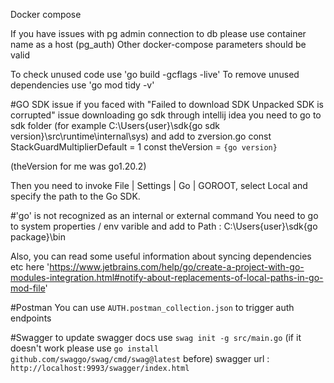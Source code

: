Docker compose

If you have issues with pg admin connection to db please use container name as a host (pg_auth) 
Other docker-compose parameters should be valid

To check unused code use 'go build -gcflags -live'
To remove unused dependencies use 'go mod tidy -v'


#GO SDK issue
if you faced with "Failed to download SDK Unpacked SDK is corrupted" issue downloading go sdk through intellij idea
you need to go to sdk folder (for example C:\Users\{user}\sdk\{go sdk version}\src\runtime\internal\sys) and
add to zversion.go 
const StackGuardMultiplierDefault = 1 
const theVersion = `{go version}` 

(theVersion for me was go1.20.2)
 
Then you need to invoke File | Settings | Go | GOROOT, select Local and specify the path to the Go SDK.
 
#'go' is not recognized as an internal or external command
You need to go to system properties / env varible and add to Path : C:\Users\{user}\sdk\{go package}\bin

Also, you can read some useful information about syncing dependencies etc here 
'https://www.jetbrains.com/help/go/create-a-project-with-go-modules-integration.html#notify-about-replacements-of-local-paths-in-go-mod-file'

#Postman
You can use `AUTH.postman_collection.json` to trigger auth endpoints

#Swagger
to update swagger docs use `swag init -g src/main.go`
(if it doesn't work please use `go install github.com/swaggo/swag/cmd/swag@latest` before)
swagger url : `http://localhost:9993/swagger/index.html`